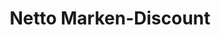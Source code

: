 ---
title: "Netto Marken-Discount"
url: /nuernberg/netto-marken-discount-burgschmietstrasse/
shop: Supermarkt
---